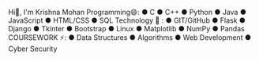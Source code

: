 Hi👋, I'm Krishna Mohan
Programming😄: ● C ● C++ ● Python ● Java 
                ● JavaScript ● HTML/CSS ● SQL
Technology 🤔 : ● GIT/GitHub ● Flask ● Django 
                 ● Tkinter ● Bootstrap ● Linux 
                 ● Matplotlib ● NumPy ● Pandas
COURSEWORK ⚡:  ● Data Structures ● Algorithms
                ● Web Development ● Cyber Security 



<!--
**krishna9358/krishna9358** is a ✨ _special_ ✨ repository because its `README.md` (this file) appears on your GitHub profile.

Here are some ideas to get you started:

- 🔭 I’m currently working on ...
- 🌱 I’m currently learning ...
- 👯 I’m looking to collaborate on ...
- 🤔 I’m looking for help with ...
- 💬 Ask me about ...
- 📫 How to reach me: ...
- 😄 Pronouns: ...
- ⚡ Fun fact: ...
-->
